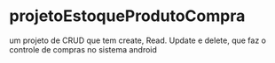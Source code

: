 # projetoEstoqueProdutoCompra

um projeto de CRUD que tem create, Read. Update e delete, que faz o controle de compras no sistema android
